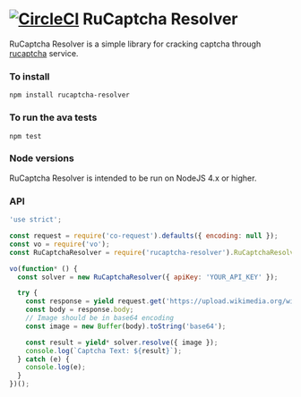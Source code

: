 [![CircleCI](https://circleci.com/gh/Cr1stal/rucaptcha-resolver.svg?style=svg)](https://circleci.com/gh/Cr1stal/rucaptcha-resolver)
RuCaptcha Resolver
=========

RuCaptcha Resolver is a simple library for cracking captcha through [rucaptcha](https://rucaptcha.com/?from=1330825) service.

### To install

    npm install rucaptcha-resolver

### To run the ava tests

    npm test

### Node versions

RuCaptcha Resolver is intended to be run on NodeJS 4.x or higher.

### API

```js
'use strict';

const request = require('co-request').defaults({ encoding: null });
const vo = require('vo');
const RuCaptchaResolver = require('rucaptcha-resolver').RuCaptchaResolver;

vo(function* () {
  const solver = new RuCaptchaResolver({ apiKey: 'YOUR_API_KEY' });

  try {
    const response = yield request.get('https://upload.wikimedia.org/wikipedia/commons/6/69/Captcha.jpg');
    const body = response.body;
    // Image should be in base64 encoding
    const image = new Buffer(body).toString('base64');

    const result = yield* solver.resolve({ image });
    console.log(`Captcha Text: ${result}`);
  } catch (e) {
    console.log(e);
  }
})();
```
